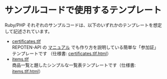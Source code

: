 # サンプルコードで使用するテンプレート

Ruby/PHP それぞれのサンプルコードは、以下のいずれかのテンプレートを想定して記述されています。

  * [certificates.tlf](https://github.com/repoten-api/examples/blob/master/beta/templates/certificates.tlf)  
    REPOTEN-API の [マニュアル](https://repoten-api.net/support/#manual) でも作り方を説明している簡単な「参加証」テンプレートです
    （仕様書: [certificates.tlf.html](https://github.com/repoten-api/examples/blob/master/beta/templates/certificates.tlf.html)）
  * [items.tlf](https://github.com/repoten-api/examples/blob/master/beta/templates/items.tlf)  
    商品一覧と題したシンプルな一覧表テンプレートです（仕様書: [items.tlf.html](https://github.com/repoten-api/examples/blob/master/beta/templates/items.tlf.html)）
